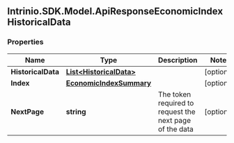 ## Intrinio.SDK.Model.ApiResponseEconomicIndexHistoricalData
### Properties

Name | Type | Description | Notes
------------ | ------------- | ------------- | -------------
**HistoricalData** | [**List&lt;HistoricalData&gt;**](HistoricalData.md) |  | [optional] 
**Index** | [**EconomicIndexSummary**](EconomicIndexSummary.md) |  | [optional] 
**NextPage** | **string** | The token required to request the next page of the data | [optional] 

